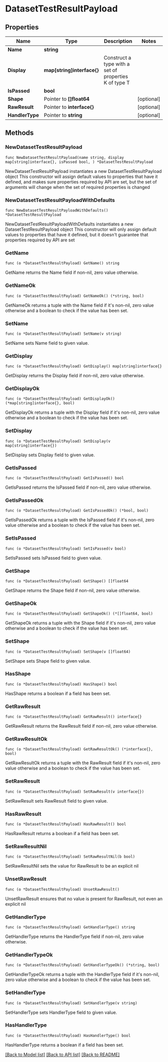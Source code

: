 # DatasetTestResultPayload

## Properties

Name | Type | Description | Notes
------------ | ------------- | ------------- | -------------
**Name** | **string** |  | 
**Display** | **map[string]interface{}** | Construct a type with a set of properties K of type T | 
**IsPassed** | **bool** |  | 
**Shape** | Pointer to **[]float64** |  | [optional] 
**RawResult** | Pointer to **interface{}** |  | [optional] 
**HandlerType** | Pointer to **string** |  | [optional] 

## Methods

### NewDatasetTestResultPayload

`func NewDatasetTestResultPayload(name string, display map[string]interface{}, isPassed bool, ) *DatasetTestResultPayload`

NewDatasetTestResultPayload instantiates a new DatasetTestResultPayload object
This constructor will assign default values to properties that have it defined,
and makes sure properties required by API are set, but the set of arguments
will change when the set of required properties is changed

### NewDatasetTestResultPayloadWithDefaults

`func NewDatasetTestResultPayloadWithDefaults() *DatasetTestResultPayload`

NewDatasetTestResultPayloadWithDefaults instantiates a new DatasetTestResultPayload object
This constructor will only assign default values to properties that have it defined,
but it doesn't guarantee that properties required by API are set

### GetName

`func (o *DatasetTestResultPayload) GetName() string`

GetName returns the Name field if non-nil, zero value otherwise.

### GetNameOk

`func (o *DatasetTestResultPayload) GetNameOk() (*string, bool)`

GetNameOk returns a tuple with the Name field if it's non-nil, zero value otherwise
and a boolean to check if the value has been set.

### SetName

`func (o *DatasetTestResultPayload) SetName(v string)`

SetName sets Name field to given value.


### GetDisplay

`func (o *DatasetTestResultPayload) GetDisplay() map[string]interface{}`

GetDisplay returns the Display field if non-nil, zero value otherwise.

### GetDisplayOk

`func (o *DatasetTestResultPayload) GetDisplayOk() (*map[string]interface{}, bool)`

GetDisplayOk returns a tuple with the Display field if it's non-nil, zero value otherwise
and a boolean to check if the value has been set.

### SetDisplay

`func (o *DatasetTestResultPayload) SetDisplay(v map[string]interface{})`

SetDisplay sets Display field to given value.


### GetIsPassed

`func (o *DatasetTestResultPayload) GetIsPassed() bool`

GetIsPassed returns the IsPassed field if non-nil, zero value otherwise.

### GetIsPassedOk

`func (o *DatasetTestResultPayload) GetIsPassedOk() (*bool, bool)`

GetIsPassedOk returns a tuple with the IsPassed field if it's non-nil, zero value otherwise
and a boolean to check if the value has been set.

### SetIsPassed

`func (o *DatasetTestResultPayload) SetIsPassed(v bool)`

SetIsPassed sets IsPassed field to given value.


### GetShape

`func (o *DatasetTestResultPayload) GetShape() []float64`

GetShape returns the Shape field if non-nil, zero value otherwise.

### GetShapeOk

`func (o *DatasetTestResultPayload) GetShapeOk() (*[]float64, bool)`

GetShapeOk returns a tuple with the Shape field if it's non-nil, zero value otherwise
and a boolean to check if the value has been set.

### SetShape

`func (o *DatasetTestResultPayload) SetShape(v []float64)`

SetShape sets Shape field to given value.

### HasShape

`func (o *DatasetTestResultPayload) HasShape() bool`

HasShape returns a boolean if a field has been set.

### GetRawResult

`func (o *DatasetTestResultPayload) GetRawResult() interface{}`

GetRawResult returns the RawResult field if non-nil, zero value otherwise.

### GetRawResultOk

`func (o *DatasetTestResultPayload) GetRawResultOk() (*interface{}, bool)`

GetRawResultOk returns a tuple with the RawResult field if it's non-nil, zero value otherwise
and a boolean to check if the value has been set.

### SetRawResult

`func (o *DatasetTestResultPayload) SetRawResult(v interface{})`

SetRawResult sets RawResult field to given value.

### HasRawResult

`func (o *DatasetTestResultPayload) HasRawResult() bool`

HasRawResult returns a boolean if a field has been set.

### SetRawResultNil

`func (o *DatasetTestResultPayload) SetRawResultNil(b bool)`

 SetRawResultNil sets the value for RawResult to be an explicit nil

### UnsetRawResult
`func (o *DatasetTestResultPayload) UnsetRawResult()`

UnsetRawResult ensures that no value is present for RawResult, not even an explicit nil
### GetHandlerType

`func (o *DatasetTestResultPayload) GetHandlerType() string`

GetHandlerType returns the HandlerType field if non-nil, zero value otherwise.

### GetHandlerTypeOk

`func (o *DatasetTestResultPayload) GetHandlerTypeOk() (*string, bool)`

GetHandlerTypeOk returns a tuple with the HandlerType field if it's non-nil, zero value otherwise
and a boolean to check if the value has been set.

### SetHandlerType

`func (o *DatasetTestResultPayload) SetHandlerType(v string)`

SetHandlerType sets HandlerType field to given value.

### HasHandlerType

`func (o *DatasetTestResultPayload) HasHandlerType() bool`

HasHandlerType returns a boolean if a field has been set.


[[Back to Model list]](../README.md#documentation-for-models) [[Back to API list]](../README.md#documentation-for-api-endpoints) [[Back to README]](../README.md)



